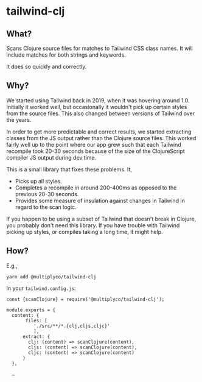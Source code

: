# tailwind-clj

## What?
Scans Clojure source files for matches to Tailwind CSS class names. It will include matches for both strings and keywords.

It does so quickly and correctly.

## Why?

We started using Tailwind back in 2019, when it was hovering around 1.0. Initially it worked well, but occasionally 
it wouldn't pick up certain styles from the source files. This also changed between versions of Tailwind over the years.

In order to get more predictable and correct results, we started extracting classes from the JS output rather than 
the Clojure source files. This worked fairly well up to the point where our app grew such that each Tailwind 
recompile took 20-30 seconds because of the size of the ClojureScript compiler JS output during dev time. 

This is a small library that fixes these problems. It,
- Picks up all styles.
- Completes a recompile in around 200-400ms as opposed to the previous 20-30 seconds.
- Provides some measure of insulation against changes in Tailwind in regard to the scan logic.

If you happen to be using a subset of Tailwind that doesn't break in Clojure, you probably don't need this library. 
If you have trouble with Tailwind picking up styles, or compiles taking a long time, it might help.

## How?

E.g.,
```
yarn add @multiplyco/tailwind-clj
```

In your `tailwind.config.js`:

```
const {scanClojure} = require('@multiplyco/tailwind-clj');

module.exports = {
  content: {
       files: [
          './src/**/*.{clj,cljs,cljc}'
          ],
      extract: {
        clj: (content) => scanClojure(content),
        cljs: (content) => scanClojure(content),
        cljc: (content) => scanClojure(content)
      }
  },
  
  …
```